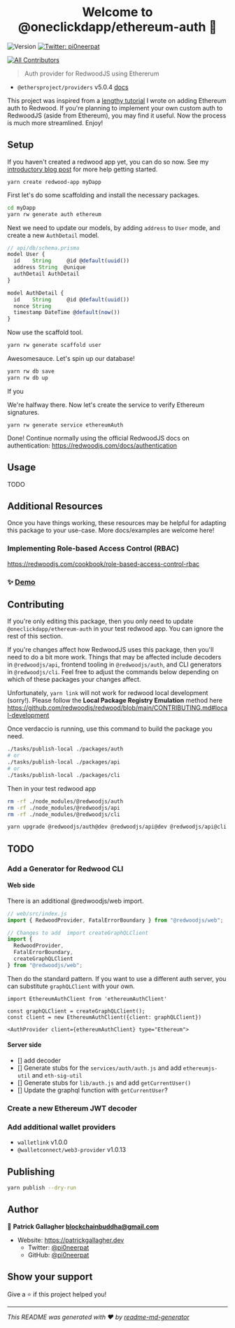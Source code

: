<h1 align="center">Welcome to @oneclickdapp/ethereum-auth 👋</h1>
<p>
  <img alt="Version" src="https://img.shields.io/badge/version-0.0.1-blue.svg?cacheSeconds=2592000" />
  <a href="https://twitter.com/pi0neerpat" target="_blank">
    <img alt="Twitter: pi0neerpat" src="https://img.shields.io/twitter/follow/pi0neerpat.svg?style=social" />
  </a>
</p>

<!-- ALL-CONTRIBUTORS-BADGE:START - Do not remove or modify this section -->

[![All Contributors](https://img.shields.io/badge/all_contributors-1-orange.svg?style=flat-square)](#contributors-)

<!-- ALL-CONTRIBUTORS-BADGE:END -->

> Auth provider for RedwoodJS using Ethererum

- `@ethersproject/providers` v5.0.4 [docs](https://docs.ethers.io/v5/)

This project was inspired from a [lengthy tutorial](https://patrickgallagher.dev/blog/2020/12/27/tutorial-redwood-web3-login/tutorial-add-web3-login-to-redwoodjs) I wrote on adding Ethereum auth to Redwood. If you're planning to implement your own custom auth to RedwoodJS (aside from Ethereum), you may find it useful. Now the process is much more streamlined. Enjoy!

## Setup

If you haven't created a redwood app yet, you can do so now. See my [introductory blog post](https://patrickgallagher.dev/blog/2020/11/18/web3-redwood-intro/using-redwoodjs-to-create-an-ethereum-app) for more help getting started.

```
yarn create redwood-app myDapp
```

First let's do some scaffolding and install the necessary packages.

```bash
cd myDapp
yarn rw generate auth ethereum
```

Next we need to update our models, by adding `address` to `User` mode, and create a new `AuthDetail` model.

```js
// api/db/schema.prisma
model User {
  id    String     @id @default(uuid())
  address String  @unique
  authDetail AuthDetail
}

model AuthDetail {
  id    String     @id @default(uuid())
  nonce String
  timestamp DateTime @default(now())
}
```

Now use the scaffold tool.

```bash
yarn rw generate scaffold user
```

Awesomesauce. Let's spin up our database!

```bash
yarn rw db save
yarn rw db up
```

If you

We're halfway there. Now let's create the service to verify Ethereum signatures.

```
yarn rw generate service ethereumAuth

```

Done! Continue normally using the official RedwoodJS docs on authentication: https://redwoodjs.com/docs/authentication

## Usage

TODO

## Additional Resources

Once you have things working, these resources may be helpful for adapting this package to your use-case. More docs/examples are welcome here!

### Implementing Role-based Access Control (RBAC)

https://redwoodjs.com/cookbook/role-based-access-control-rbac

### ✨ [Demo](https://redwood-web3-login-demo.vercel.app/)

## Contributing

If you're only editing this package, then you only need to update `@oneclickdapp/ethereum-auth` in your test redwood app. You can ignore the rest of this section.

If you're changes affect how RedwoodJS uses this package, then you'll need to do a bit more work. Things that may be affected include decoders in `@redwoodjs/api`, frontend tooling in `@redwoodjs/auth`, and CLI generators in `@redwoodjs/cli`. Feel free to adjust the commands below depending on which of these packages your changes affect.

Unfortunately, `yarn link` will not work for redwood local development (sorry!). Please follow the **Local Package Registry Emulation** method here https://github.com/redwoodjs/redwood/blob/main/CONTRIBUTING.md#local-development

Once verdaccio is running, use this command to build the package you need.

```bash
./tasks/publish-local ./packages/auth
# or
./tasks/publish-local ./packages/api
# or
./tasks/publish-local ./packages/cli
```

Then in your test redwood app

```bash
rm -rf ./node_modules/@redwoodjs/auth
rm -rf ./node_modules/@redwoodjs/api
rm -rf ./node_modules/@redwoodjs/cli

yarn upgrade @redwoodjs/auth@dev @redwoodjs/api@dev @redwoodjs/api@cli --no-lockfile --registry http://localhost:4873/
```

## TODO

### Add a Generator for Redwood CLI

#### Web side

There is an additional @redwoodjs/web import.

```js
// web/src/index.js
import { RedwoodProvider, FatalErrorBoundary } from "@redwoodjs/web";

// Changes to add  import createGraphQLClient
import {
  RedwoodProvider,
  FatalErrorBoundary,
  createGraphQLClient
} from "@redwoodjs/web";
```

Then do the standard pattern. If you want to use a different auth server, you can substitute `graphQLClient` with your own.

```
import EthereumAuthClient from 'ethereumAuthClient'

const graphQLClient = createGraphQLClient();
const client = new EthereumAuthClient({client: graphQLClient})

<AuthProvider client={ethereumAuthClient} type="Ethereum">
```

#### Server side

- [] add decoder
- [] Generate stubs for the `services/auth/auth.js` and add `ethereumjs-util` and `eth-sig-util`
- [] Generate stubs for `lib/auth.js` and add `getCurrentUser()`
- [] Update the graphql function with `getCurrentUser`?

### Create a new Ethereum JWT decoder

### Add additional wallet providers

- `walletlink` v1.0.0
- `@walletconnect/web3-provider` v1.0.13

## Publishing

```bash
yarn publish --dry-run
```

## Author

👤 **Patrick Gallagher <blockchainbuddha@gmail.com>**

- Website: https://patrickgallagher.dev
  - Twitter: [@pi0neerpat](https://twitter.com/pi0neerpat)
  - GitHub: [@pi0neerpat](https://github.com/pi0neerpat)

## Show your support

Give a ⭐️ if this project helped you!

---

_This README was generated with ❤️ by [readme-md-generator](https://github.com/kefranabg/readme-md-generator)_
